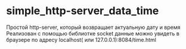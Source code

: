 # simple_http-server_data_time
Простой http-server, который возвращает актуальную дату и время
Реализован с помощью библиотке socket
данные можно увидеть в браузере по адресу localhost( или 127.0.0.1):8084/time.html

